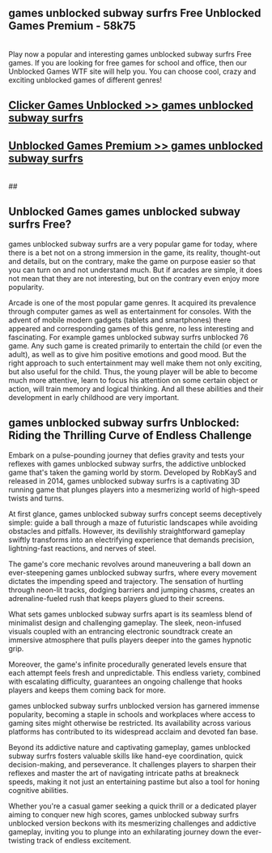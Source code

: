 ## games unblocked subway surfrs Free Unblocked Games Premium - 58k75 <br>
<br>
Play now a popular and interesting games unblocked subway surfrs Free games. If you are looking for free games for school and office, then our Unblocked Games WTF site will help you. You can choose cool, crazy and exciting unblocked games of different genres!


##  [Clicker Games Unblocked >> games unblocked subway surfrs](http://freeplayer.one?title=games_unblocked_subway_surfrs&ref=04)

##  [Unblocked Games Premium >> games unblocked subway surfrs](http://freeplayer.one?title=games_unblocked_subway_surfrs&ref=04)
  <br>
  ##



## Unblocked Games games unblocked subway surfrs Free?

games unblocked subway surfrs are a very popular game for today, where there is a bet not on a strong immersion in the game, its reality, thought-out and details, but on the contrary, make the game on purpose easier so that you can turn on and not understand much. But if arcades are simple, it does not mean that they are not interesting, but on the contrary even enjoy more popularity.

Arcade is one of the most popular game genres. It acquired its prevalence through computer games as well as entertainment for consoles. With the advent of mobile modern gadgets (tablets and smartphones) there appeared and corresponding games of this genre, no less interesting and fascinating. For example games unblocked subway surfrs unblocked 76 game. Any such game is created primarily to entertain the child (or even the adult), as well as to give him positive emotions and good mood. But the right approach to such entertainment may well make them not only exciting, but also useful for the child. Thus, the young player will be able to become much more attentive, learn to focus his attention on some certain object or action, will train memory and logical thinking. And all these abilities and their development in early childhood are very important.

##  games unblocked subway surfrs Unblocked: Riding the Thrilling Curve of Endless Challenge

Embark on a pulse-pounding journey that defies gravity and tests your reflexes with games unblocked subway surfrs, the addictive unblocked game that's taken the gaming world by storm. Developed by RobKayS and released in 2014, games unblocked subway surfrs is a captivating 3D running game that plunges players into a mesmerizing world of high-speed twists and turns.

At first glance, games unblocked subway surfrs concept seems deceptively simple: guide a ball through a maze of futuristic landscapes while avoiding obstacles and pitfalls. However, its devilishly straightforward gameplay swiftly transforms into an electrifying experience that demands precision, lightning-fast reactions, and nerves of steel.

The game's core mechanic revolves around maneuvering a ball down an ever-steepening games unblocked subway surfrs, where every movement dictates the impending speed and trajectory. The sensation of hurtling through neon-lit tracks, dodging barriers and jumping chasms, creates an adrenaline-fueled rush that keeps players glued to their screens.

What sets games unblocked subway surfrs apart is its seamless blend of minimalist design and challenging gameplay. The sleek, neon-infused visuals coupled with an entrancing electronic soundtrack create an immersive atmosphere that pulls players deeper into the games hypnotic grip.

Moreover, the game's infinite procedurally generated levels ensure that each attempt feels fresh and unpredictable. This endless variety, combined with escalating difficulty, guarantees an ongoing challenge that hooks players and keeps them coming back for more.

games unblocked subway surfrs unblocked version has garnered immense popularity, becoming a staple in schools and workplaces where access to gaming sites might otherwise be restricted. Its availability across various platforms has contributed to its widespread acclaim and devoted fan base.

Beyond its addictive nature and captivating gameplay, games unblocked subway surfrs fosters valuable skills like hand-eye coordination, quick decision-making, and perseverance. It challenges players to sharpen their reflexes and master the art of navigating intricate paths at breakneck speeds, making it not just an entertaining pastime but also a tool for honing cognitive abilities.

Whether you're a casual gamer seeking a quick thrill or a dedicated player aiming to conquer new high scores, games unblocked subway surfrs unblocked version beckons with its mesmerizing challenges and addictive gameplay, inviting you to plunge into an exhilarating journey down the ever-twisting track of endless excitement.